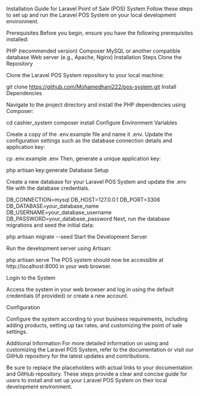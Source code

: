 Installation Guide for Laravel Point of Sale (POS) System
Follow these steps to set up and run the Laravel POS System on your local development environment.

Prerequisites
Before you begin, ensure you have the following prerequisites installed:

PHP (recommended version)
Composer
MySQL or another compatible database
Web server (e.g., Apache, Nginx)
Installation Steps
Clone the Repository

Clone the Laravel POS System repository to your local machine:


git clone https://github.com/Mohamedhani222/pos-system.git
Install Dependencies

Navigate to the project directory and install the PHP dependencies using Composer:


cd cashier_system
composer install
Configure Environment Variables

Create a copy of the .env.example file and name it .env. Update the configuration settings such as the database connection details and application key:


cp .env.example .env
Then, generate a unique application key:


php artisan key:generate
Database Setup

Create a new database for your Laravel POS System and update the .env file with the database credentials.


DB_CONNECTION=mysql
DB_HOST=127.0.0.1
DB_PORT=3306
DB_DATABASE=your_database_name
DB_USERNAME=your_database_username
DB_PASSWORD=your_database_password
Next, run the database migrations and seed the initial data:


php artisan migrate --seed
Start the Development Server

Run the development server using Artisan:


php artisan serve
The POS system should now be accessible at http://localhost:8000 in your web browser.

Login to the System

Access the system in your web browser and log in using the default credentials (if provided) or create a new account.

Configuration

Configure the system according to your business requirements, including adding products, setting up tax rates, and customizing the point of sale settings.

Additional Information
For more detailed information on using and customizing the Laravel POS System, refer to the documentation or visit our GitHub repository for the latest updates and contributions.

Be sure to replace the placeholders with actual links to your documentation and GitHub repository. These steps provide a clear and concise guide for users to install and set up your Laravel POS System on their local development environment.




